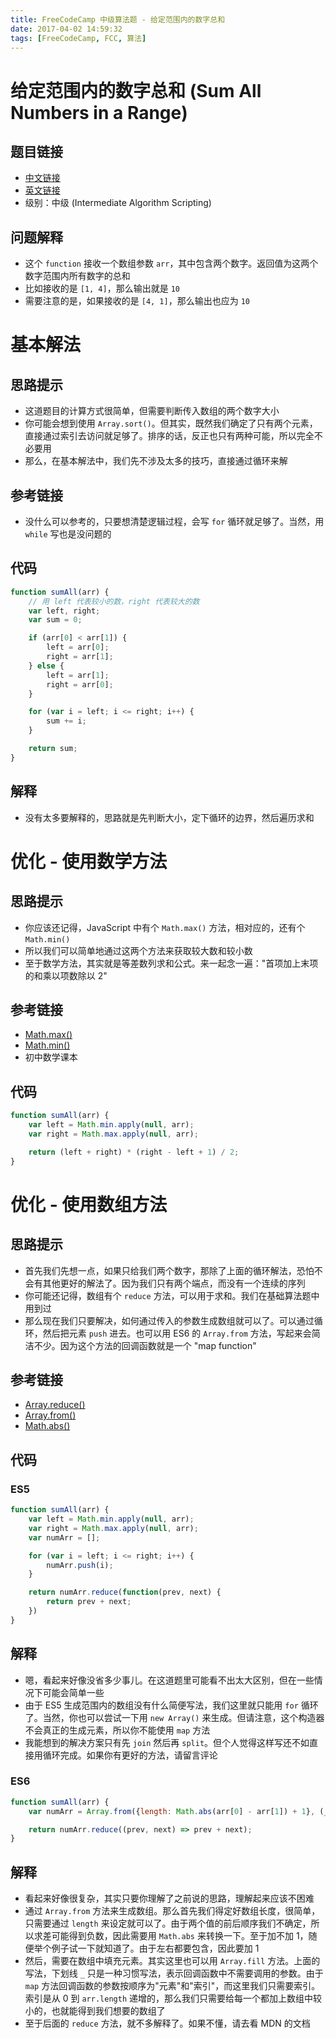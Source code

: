 ```yaml
---
title: FreeCodeCamp 中级算法题 - 给定范围内的数字总和
date: 2017-04-02 14:59:32
tags: [FreeCodeCamp, FCC, 算法]
---
```

# 给定范围内的数字总和 (Sum All Numbers in a Range)
## 题目链接
- [中文链接](https://www.freecodecamp.cn/challenges/sum-all-numbers-in-a-range)
- [英文链接](https://www.freecodecamp.com/challenges/sum-all-numbers-in-a-range)
- 级别：中级 (Intermediate Algorithm Scripting)

## 问题解释
- 这个 `function` 接收一个数组参数 `arr`，其中包含两个数字。返回值为这两个数字范围内所有数字的总和
- 比如接收的是 `[1, 4]`，那么输出就是 `10`
- 需要注意的是，如果接收的是 `[4, 1]`，那么输出也应为 `10`
<!-- more -->

# 基本解法
## 思路提示
- 这道题目的计算方式很简单，但需要判断传入数组的两个数字大小
- 你可能会想到使用 `Array.sort()`。但其实，既然我们确定了只有两个元素，直接通过索引去访问就足够了。排序的话，反正也只有两种可能，所以完全不必要用
- 那么，在基本解法中，我们先不涉及太多的技巧，直接通过循环来解

## 参考链接
- 没什么可以参考的，只要想清楚逻辑过程，会写 `for` 循环就足够了。当然，用 `while` 写也是没问题的

## 代码
```js
function sumAll(arr) {
    // 用 left 代表较小的数，right 代表较大的数
    var left, right;
    var sum = 0;

    if (arr[0] < arr[1]) {
        left = arr[0];
        right = arr[1];
    } else {
        left = arr[1];
        right = arr[0];
    }

    for (var i = left; i <= right; i++) {
        sum += i;
    }

    return sum;
}
```

## 解释
- 没有太多要解释的，思路就是先判断大小，定下循环的边界，然后遍历求和

# 优化 - 使用数学方法
## 思路提示
- 你应该还记得，JavaScript 中有个 `Math.max()` 方法，相对应的，还有个 `Math.min()`
- 所以我们可以简单地通过这两个方法来获取较大数和较小数
- 至于数学方法，其实就是等差数列求和公式。来一起念一遍："首项加上末项的和乘以项数除以 2"

## 参考链接
- [Math.max()](https://developer.mozilla.org/zh-CN/docs/Web/JavaScript/Reference/Global_Objects/Math/max)
- [Math.min()](https://developer.mozilla.org/zh-CN/docs/Web/JavaScript/Reference/Global_Objects/Math/min)
- 初中数学课本

## 代码
```js
function sumAll(arr) {
    var left = Math.min.apply(null, arr);
    var right = Math.max.apply(null, arr);

    return (left + right) * (right - left + 1) / 2;
}
```

# 优化 - 使用数组方法
## 思路提示
- 首先我们先想一点，如果只给我们两个数字，那除了上面的循环解法，恐怕不会有其他更好的解法了。因为我们只有两个端点，而没有一个连续的序列
- 你可能还记得，数组有个 `reduce` 方法，可以用于求和。我们在基础算法题中用到过
- 那么现在我们只要解决，如何通过传入的参数生成数组就可以了。可以通过循环，然后把元素 `push` 进去。也可以用 ES6 的 `Array.from` 方法，写起来会简洁不少。因为这个方法的回调函数就是一个 "map function"

## 参考链接
- [Array.reduce()](https://developer.mozilla.org/zh-CN/docs/Web/JavaScript/Reference/Global_Objects/Array/Reduce)
- [Array.from()](https://developer.mozilla.org/zh-CN/docs/Web/JavaScript/Reference/Global_Objects/Array/from)
- [Math.abs()](https://developer.mozilla.org/zh-CN/docs/Web/JavaScript/Reference/Global_Objects/Math/abs)

## 代码
### ES5
```js
function sumAll(arr) {
    var left = Math.min.apply(null, arr);
    var right = Math.max.apply(null, arr);
    var numArr = [];

    for (var i = left; i <= right; i++) {
        numArr.push(i);
    }

    return numArr.reduce(function(prev, next) {
        return prev + next;
    })
}
```

## 解释
- 嗯，看起来好像没省多少事儿。在这道题里可能看不出太大区别，但在一些情况下可能会简单一些
- 由于 ES5 生成范围内的数组没有什么简便写法，我们这里就只能用 `for` 循环了。当然，你也可以尝试一下用 `new Array()` 来生成。但请注意，这个构造器不会真正的生成元素，所以你不能使用 `map` 方法
- 我能想到的解决方案只有先 `join` 然后再 `split`。但个人觉得这样写还不如直接用循环完成。如果你有更好的方法，请留言评论

### ES6
```js
function sumAll(arr) {
    var numArr = Array.from({length: Math.abs(arr[0] - arr[1]) + 1}, (_, i) => i + Math.min.apply(null, arr));

    return numArr.reduce((prev, next) => prev + next);
}
```

## 解释
- 看起来好像很复杂，其实只要你理解了之前说的思路，理解起来应该不困难
- 通过 `Array.from` 方法来生成数组。那么首先我们得定好数组长度，很简单，只需要通过 `length` 来设定就可以了。由于两个值的前后顺序我们不确定，所以求差可能得到负数，因此需要用 `Math.abs` 来转换一下。至于加不加 1，随便举个例子试一下就知道了。由于左右都要包含，因此要加 1
- 然后，需要在数组中填充元素。其实这里也可以用 `Array.fill` 方法。上面的写法，下划线 `_` 只是一种习惯写法，表示回调函数中不需要调用的参数。由于 `map` 方法回调函数的参数按顺序为"元素"和"索引"，而这里我们只需要索引。索引是从 0 到 `arr.length` 递增的，那么我们只需要给每一个都加上数组中较小的，也就能得到我们想要的数组了
- 至于后面的 `reduce` 方法，就不多解释了。如果不懂，请去看 MDN 的文档
